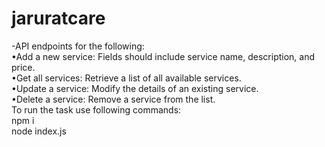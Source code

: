 # jaruratcare<br>
-API endpoints for the following:<br>
•Add a new service: Fields should include service name, description, and price.<br>
•Get all services: Retrieve a list of all available services.<br>
•Update a service: Modify the details of an existing service.<br>
•Delete a service: Remove a service from the list.<br>
To run the task use following commands:<br>
npm i<br>
node index.js<br>

